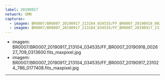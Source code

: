 ```yaml
---
label: 20190917
network: GMN
capturas:
  - imagem: BR0007/BR0007_20190917_213104_034535/FF_BR0007_20190918_002627_709_0313600.fits_maxpixel.jpg
  - imagem: BR0007/BR0007_20190917_213104_034535/FF_BR0007_20190917_231024_786_0177408.fits_maxpixel.jpg
---
```

  - imagem: BR0007/BR0007_20190917_213104_034535/FF_BR0007_20190918_002627_709_0313600.fits_maxpixel.jpg
  - imagem: BR0007/BR0007_20190917_213104_034535/FF_BR0007_20190917_231024_786_0177408.fits_maxpixel.jpg
---
